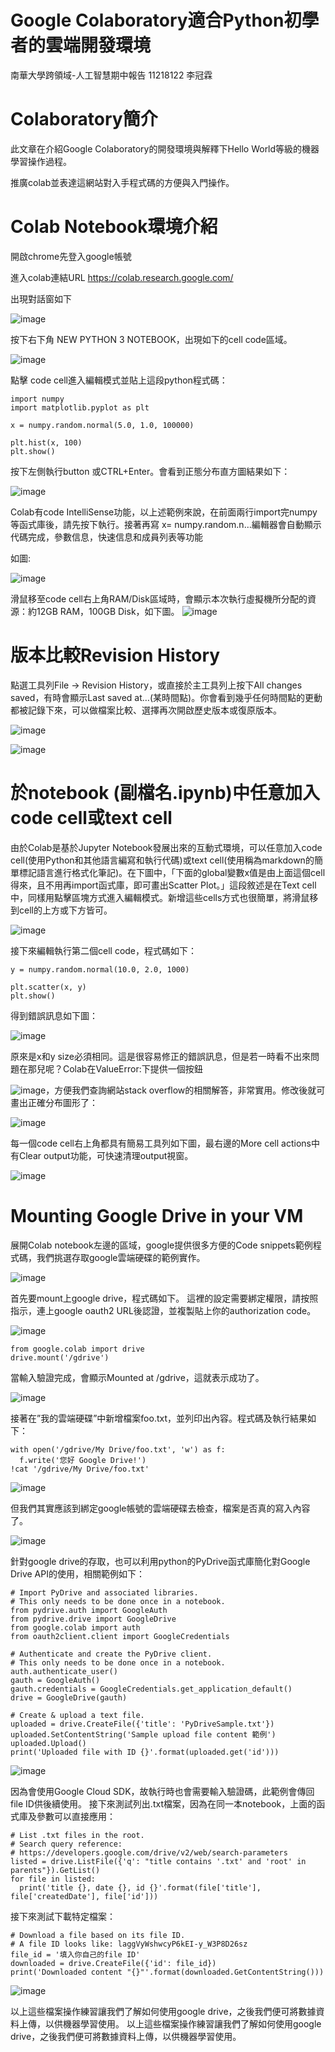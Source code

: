 # Google Colaboratory適合Python初學者的雲端開發環境
南華大學跨領域-人工智慧期中報告 11218122 李冠霖
# Colaboratory簡介

此文章在介紹Google Colaboratory的開發環境與解釋下Hello World等級的機器學習操作過程。

推廣colab並表達這網站對入手程式碼的方便與入門操作。

# Colab Notebook環境介紹
開啟chrome先登入google帳號

進入colab連結URL https://colab.research.google.com/ 

出現對話窗如下

![image](https://github.com/linggon-c0der/Google-Colaboratory-Python-/blob/main/202003200701.jpg)

按下右下角 NEW PYTHON 3 NOTEBOOK，出現如下的cell code區域。

![image](https://github.com/linggon-c0der/Google-Colaboratory-Python-/blob/main/202003200702.jpg)

點擊 code cell進入編輯模式並貼上這段python程式碼：

```
import numpy
import matplotlib.pyplot as plt

x = numpy.random.normal(5.0, 1.0, 100000)

plt.hist(x, 100)
plt.show()
```

按下左側執行button 或CTRL+Enter。會看到正態分布直方圖結果如下：

![image](https://github.com/linggon-c0der/Google-Colaboratory-Python-/blob/main/202003200703.jpg)

Colab有code IntelliSense功能，以上述範例來說，在前面兩行import完numpy等函式庫後，請先按下執行。接著再寫 x= numpy.random.n…編輯器會自動顯示代碼完成，參數信息，快速信息和成員列表等功能

如圖:

![image](https://github.com/linggon-c0der/Google-Colaboratory-Python-/blob/main/202003200704.jpg)

滑鼠移至code cell右上角RAM/Disk區域時，會顯示本次執行虛擬機所分配的資源：約12GB RAM，100GB Disk，如下圖。
![image](https://github.com/linggon-c0der/Google-Colaboratory-Python-/blob/main/202003200705.jpg)

# 版本比較Revision History
點選工具列File -> Revision History，或直接於主工具列上按下All changes saved，有時會顯示Last saved at…(某時間點)。你會看到幾乎任何時間點的更動都被記錄下來，可以做檔案比較、選擇再次開啟歷史版本或復原版本。

![image](https://github.com/linggon-c0der/Google-Colaboratory-Python-/blob/main/202003200706.jpg)

![image](https://github.com/linggon-c0der/Google-Colaboratory-Python-/blob/main/202003200707.jpg)

# 於notebook (副檔名.ipynb)中任意加入code cell或text cell
由於Colab是基於Jupyter Notebook發展出來的互動式環境，可以任意加入code cell(使用Python和其他語言編寫和執行代碼)或text cell(使用稱為markdown的簡單標記語言進行格式化筆記)。在下圖中，「下面的global變數x值是由上面這個cell得來，且不用再import函式庫，即可畫出Scatter Plot。」這段敘述是在Text cell中，同樣用點擊區塊方式進入編輯模式。新增這些cells方式也很簡單，將滑鼠移到cell的上方或下方皆可。

![image](https://github.com/linggon-c0der/Google-Colaboratory-Python-/blob/main/202003200708.jpg)

接下來編輯執行第二個cell code，程式碼如下：

```
y = numpy.random.normal(10.0, 2.0, 1000)

plt.scatter(x, y)
plt.show()
```

得到錯誤訊息如下圖：

![image](https://github.com/linggon-c0der/Google-Colaboratory-Python-/blob/main/202003200709.jpg)

原來是x和y size必須相同。這是很容易修正的錯誤訊息，但是若一時看不出來問題在那兒呢？Colab在ValueError:下提供一個按鈕

![image](https://github.com/linggon-c0der/Google-Colaboratory-Python-/blob/main/202003200710.jpg)，方便我們查詢網站stack overflow的相關解答，非常實用。修改後就可畫出正確分布圖形了：

![image](https://github.com/linggon-c0der/Google-Colaboratory-Python-/blob/main/202003200711.jpg)

每一個code cell右上角都具有簡易工具列如下圖，最右邊的More cell actions中有Clear output功能，可快速清理output視窗。

![image](https://github.com/linggon-c0der/Google-Colaboratory-Python-/blob/main/202003200712.jpg)

# Mounting Google Drive in your VM

展開Colab notebook左邊的區域，google提供很多方便的Code snippets範例程式碼，我們挑選存取google雲端硬碟的範例實作。

![image](https://github.com/linggon-c0der/Google-Colaboratory-Python-/blob/main/202003200713.jpg)

首先要mount上google drive，程式碼如下。
這裡的設定需要綁定權限，請按照指示，連上google oauth2 URL後認證，並複製貼上你的authorization code。

![image](https://github.com/linggon-c0der/Google-Colaboratory-Python-/blob/main/202003200714.jpg)

```
from google.colab import drive
drive.mount('/gdrive')
```

當輸入驗證完成，會顯示Mounted at /gdrive，這就表示成功了。

![image](https://github.com/linggon-c0der/Google-Colaboratory-Python-/blob/main/202003200715.jpg)

接著在”我的雲端硬碟”中新增檔案foo.txt，並列印出內容。程式碼及執行結果如下：

```
with open('/gdrive/My Drive/foo.txt', 'w') as f:
  f.write('您好 Google Drive!')
!cat '/gdrive/My Drive/foo.txt'
```

![image](https://github.com/linggon-c0der/Google-Colaboratory-Python-/blob/main/202003200716.jpg)

但我們其實應該到綁定google帳號的雲端硬碟去檢查，檔案是否真的寫入內容了。

![image](https://github.com/linggon-c0der/Google-Colaboratory-Python-/blob/main/202003200717.jpg)

針對google drive的存取，也可以利用python的PyDrive函式庫簡化對Google Drive API的使用，相關範例如下：

```
# Import PyDrive and associated libraries.
# This only needs to be done once in a notebook.
from pydrive.auth import GoogleAuth
from pydrive.drive import GoogleDrive
from google.colab import auth
from oauth2client.client import GoogleCredentials

# Authenticate and create the PyDrive client.
# This only needs to be done once in a notebook.
auth.authenticate_user()
gauth = GoogleAuth()
gauth.credentials = GoogleCredentials.get_application_default()
drive = GoogleDrive(gauth)

# Create & upload a text file.
uploaded = drive.CreateFile({'title': 'PyDriveSample.txt'})
uploaded.SetContentString('Sample upload file content 範例')
uploaded.Upload()
print('Uploaded file with ID {}'.format(uploaded.get('id')))
```
![image](https://github.com/linggon-c0der/Google-Colaboratory-Python-/blob/main/202003200718.jpg)

因為會使用Google Cloud SDK，故執行時也會需要輸入驗證碼，此範例會傳回file ID供後續使用。
接下來測試列出.txt檔案，因為在同一本notebook，上面的函式庫及參數可以直接應用：

```
# List .txt files in the root.
# Search query reference:
# https://developers.google.com/drive/v2/web/search-parameters
listed = drive.ListFile({'q': "title contains '.txt' and 'root' in parents"}).GetList()
for file in listed:
  print('title {}, date {}, id {}'.format(file['title'], file['createdDate'], file['id']))
```

  接下來測試下載特定檔案：

```
# Download a file based on its file ID.
# A file ID looks like: laggVyWshwcyP6kEI-y_W3P8D26sz
file_id = '填入你自己的file ID'
downloaded = drive.CreateFile({'id': file_id})
print('Downloaded content "{}"'.format(downloaded.GetContentString()))
```

![image](https://github.com/linggon-c0der/Google-Colaboratory-Python-/blob/main/2020032007019jpg)

以上這些檔案操作練習讓我們了解如何使用google drive，之後我們便可將數據資料上傳，以供機器學習使用。
以上這些檔案操作練習讓我們了解如何使用google drive，之後我們便可將數據資料上傳，以供機器學習使用。
